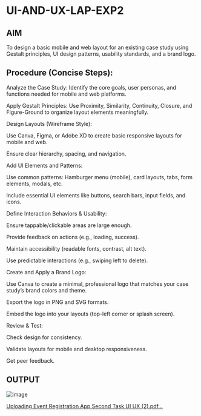 # UI-AND-UX-LAP-EXP2
## AIM
To design a basic mobile and web layout for an existing case study using Gestalt principles, UI design patterns, usability standards, and a brand logo.

## Procedure (Concise Steps):
Analyze the Case Study:
Identify the core goals, user personas, and functions needed for mobile and web platforms.

Apply Gestalt Principles:
Use Proximity, Similarity, Continuity, Closure, and Figure-Ground to organize layout elements meaningfully.

Design Layouts (Wireframe Style):

Use Canva, Figma, or Adobe XD to create basic responsive layouts for mobile and web.

Ensure clear hierarchy, spacing, and navigation.

Add UI Elements and Patterns:

Use common patterns: Hamburger menu (mobile), card layouts, tabs, form elements, modals, etc.

Include essential UI elements like buttons, search bars, input fields, and icons.

Define Interaction Behaviors & Usability:

Ensure tappable/clickable areas are large enough.

Provide feedback on actions (e.g., loading, success).

Maintain accessibility (readable fonts, contrast, alt text).

Use predictable interactions (e.g., swiping left to delete).

Create and Apply a Brand Logo:

Use Canva to create a minimal, professional logo that matches your case study’s brand colors and theme.

Export the logo in PNG and SVG formats.

Embed the logo into your layouts (top-left corner or splash screen).

Review & Test:

Check design for consistency.

Validate layouts for mobile and desktop responsiveness.

Get peer feedback.
## OUTPUT
![image](https://github.com/user-attachments/assets/88908b25-f977-44ce-9929-9b88dbf0a75f)

[Uploading Event Registration App Second Task UI UX (2).pdf…]()
